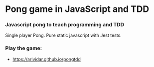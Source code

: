 # Pong game in JavaScript and TDD
### Javascript pong to teach programming and TDD

Single player Pong.
Pure static javascript with Jest tests.

### Play the game:
* https://arividar.github.io/pongtdd
